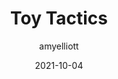 ﻿---
layout: game
title:  "Toy Tactics"
type: "Game Development Blog"
color: "background-color: seagreen"
summary: "Toy Tactics is a tactics game where you play against artificial intelligent soliders trying to defeat your army! This was designed around the theme 'Unstable' <small>(Ludum Dare 49)</small>"
author: amyelliott
date: '2021-10-04'
category: ['game-development', 'game-jam', 'unity']
thumbnail: https://am3pap005files.storage.live.com/y4m06IOAj9MZhVusdWlDKjUID7tcvQ40c2zgNqwAN9g1XFCBF7Ww6LJyGMP0Ju462tfKdgcix_OSzMhxgg3WL4ZS7M0CNVZi4zbRjg0PK0kdN8-g2Z5AhUVyu21o3817FNbZna65Gqiyic4WO0D99MU5-CJp60QVHbJNTmqLgw6931G4Oyy4qS6R5ihdd4bKhvM?width=1920&height=1634&cropmode=none
keywords: tactics, puzzles, gamejam, artificialintelligence
permalink: /blog/toy-tactics/
usemathjax: true
genre: ['Tactics', 'Artifical Intelligence', 'Puzzles', 'Worms']
hasRepository: true
repo: "AmyE123/Toy-Tactics"
ghReadme: "https://github-readme-stats.vercel.app/api/pin/?username=AmyE123&repo=Toy-Tactics&show_owner=true&theme=darcula"
browser_playable: true
hidden: true
heading: "Don't let your army get defeated!"
icon: https://am3pap005files.storage.live.com/y4m06IOAj9MZhVusdWlDKjUID7tcvQ40c2zgNqwAN9g1XFCBF7Ww6LJyGMP0Ju462tfKdgcix_OSzMhxgg3WL4ZS7M0CNVZi4zbRjg0PK0kdN8-g2Z5AhUVyu21o3817FNbZna65Gqiyic4WO0D99MU5-CJp60QVHbJNTmqLgw6931G4Oyy4qS6R5ihdd4bKhvM?width=1920&height=1634&cropmode=none
showreel: /assets/vid/toytactics-showreel.mp4
itch: https://horsehead.itch.io/toy-tactics
gameembed: https://itch.io/embed-upload/4641599
status: "Refactoring"
projecttype: "Game Jam"
duration: "72 Hours"
tools: ['Unity']
roles: ['Programming', 'Level-Design', 'AI']
credits: ['Amy Elliott', 'Joe Shanahan']
screenshots: ['https://am3pap005files.storage.live.com/y4mtpSq84XLXpghqNG62WdntMXzDcKNLp6YXeqOuTOLWoapQFADQ_dpPYSQi1kIIy9fqp2SuINky1WZSVyq2CRszh2AWxQTKd9RH53CIsFmqKNq_REHUIn4H3ycezMNbw66i7Lu71fRvtWyYSNOEo8pOirc2sF0coAV2zP2DTmoGKoHhDxUG3h0VC3eY4bu5RKf?width=800&height=500&cropmode=none', 'https://am3pap005files.storage.live.com/y4mIFgtXoA_Kq-knrCh5-84p7US1DGP4AM06q5WGMNXAzmjPKaBGSuN3rZCwd2MV9Cac-LENy3gjVki61tpzVwzEoolh_OMnG0cnQiatcLQxXFr7bwOYfc0sIiOq6-aqqENlsmwi5VLWPGObJ__at-wpR321FS5CTkLBaJOsedwtIp94I0TBOqMPAy9965fVJvu?width=800&height=500&cropmode=none', 'https://am3pap005files.storage.live.com/y4mP2JwicPr8anoi2ZvnQX3iW3F2zUVoUkIqTVdkzlNv_Ei8VaXQ48Q2La9m2bbmx4OOiMw1tKxmqmA485vxNQ8ch96ngihAynuqU5lzM0DeieBZtWymG4nYAiO8MaPtthICKk0q95scTbg136tmauEGoZJkC4jTWEFLq2V35s_h6OQUvIN5GbzG7G3AdvF9ALR?width=800&height=500&cropmode=none']
---